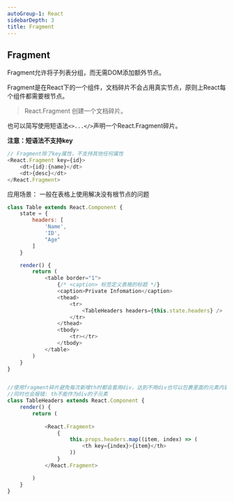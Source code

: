 ```yaml
---
autoGroup-1: React
sidebarDepth: 3
title: Fragment
---
```


## Fragment
Fragment允许将子列表分组，而无需DOM添加额外节点。

Fragment是在React下的一个组件，文档碎片不会占用真实节点，原则上React每个组件都需要根节点。

> React.Fragment 创建一个文档碎片。


也可以简写使用短语法`<>...</>`声明一个React.Fragment碎片。

**注意：短语法不支持key**

```javascript
// Fragment除了key属性，不支持其他任何属性
<React.Fragment key={id}>
    <dt>{id}:{name}</dt>
    <dt>{desc}</dt>
</React.Fragment>
```

应用场景： 一般在表格上使用解决没有根节点的问题

```javascript
class Table extends React.Component {
    state = {
        headers: [
            'Name',
            'ID',
            "Age"
        ]
    }

    render() {
        return (
            <table border="1">
                {/* <caption> 标签定义表格的标题 */}
                <caption>Private Infomation</caption>
                <thead>
                    <tr>
                        <TableHeaders headers={this.state.headers} />
                    </tr>
                </thead>
                <tbody>
                    <tr></tr>
                </tbody>
            </table>
        )
    }
}
```
```js

//使用fragment碎片避免每次新增th时都会套用div，达到不用div也可以包裹里面的元素内容
//同时也会报错: th不能作为div的子元素  
class TableHeaders extends React.Component {
    render() {
        return (
 
            <React.Fragment>
                {
                    this.props.headers.map((item, index) => (
                        <th key={index}>{item}</th>
                    ))
                }
            </React.Fragment>

        )
    }
}
```